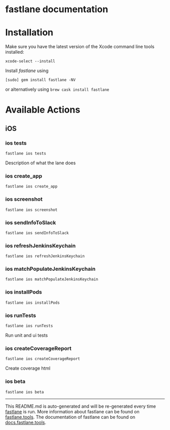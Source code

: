 fastlane documentation
================
# Installation

Make sure you have the latest version of the Xcode command line tools installed:

```
xcode-select --install
```

Install _fastlane_ using
```
[sudo] gem install fastlane -NV
```
or alternatively using `brew cask install fastlane`

# Available Actions
## iOS
### ios tests
```
fastlane ios tests
```
Description of what the lane does
### ios create_app
```
fastlane ios create_app
```

### ios screenshot
```
fastlane ios screenshot
```

### ios sendInfoToSlack
```
fastlane ios sendInfoToSlack
```

### ios refreshJenkinsKeychain
```
fastlane ios refreshJenkinsKeychain
```

### ios matchPopulateJenkinsKeychain
```
fastlane ios matchPopulateJenkinsKeychain
```

### ios installPods
```
fastlane ios installPods
```

### ios runTests
```
fastlane ios runTests
```
Run unit and ui tests
### ios createCoverageReport
```
fastlane ios createCoverageReport
```
Create coverage html
### ios beta
```
fastlane ios beta
```


----

This README.md is auto-generated and will be re-generated every time [fastlane](https://fastlane.tools) is run.
More information about fastlane can be found on [fastlane.tools](https://fastlane.tools).
The documentation of fastlane can be found on [docs.fastlane.tools](https://docs.fastlane.tools).
